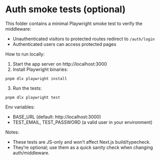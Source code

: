 # Auth smoke tests (optional)

This folder contains a minimal Playwright smoke test to verify the middleware:
- Unauthenticated visitors to protected routes redirect to `/auth/login`
- Authenticated users can access protected pages

How to run locally:

1. Start the app server on http://localhost:3000
2. Install Playwright binaries:

```
pnpm dlx playwright install
```

3. Run the tests:

```
pnpm dlx playwright test
```

Env variables:
- BASE_URL (default: http://localhost:3000)
- TEST_EMAIL, TEST_PASSWORD (a valid user in your environment)

Notes:
- These tests are JS-only and won’t affect Next.js build/typecheck.
- They’re optional; use them as a quick sanity check when changing auth/middleware.
